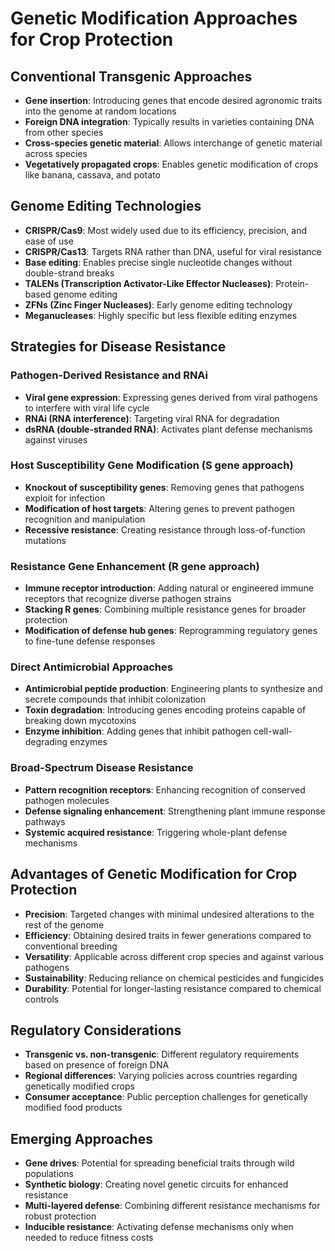 # Genetic Modification Approaches for Crop Protection

## Conventional Transgenic Approaches
- **Gene insertion**: Introducing genes that encode desired agronomic traits into the genome at random locations
- **Foreign DNA integration**: Typically results in varieties containing DNA from other species
- **Cross-species genetic material**: Allows interchange of genetic material across species
- **Vegetatively propagated crops**: Enables genetic modification of crops like banana, cassava, and potato

## Genome Editing Technologies
- **CRISPR/Cas9**: Most widely used due to its efficiency, precision, and ease of use
- **CRISPR/Cas13**: Targets RNA rather than DNA, useful for viral resistance
- **Base editing**: Enables precise single nucleotide changes without double-strand breaks
- **TALENs (Transcription Activator-Like Effector Nucleases)**: Protein-based genome editing
- **ZFNs (Zinc Finger Nucleases)**: Early genome editing technology
- **Meganucleases**: Highly specific but less flexible editing enzymes

## Strategies for Disease Resistance
### Pathogen-Derived Resistance and RNAi
- **Viral gene expression**: Expressing genes derived from viral pathogens to interfere with viral life cycle
- **RNAi (RNA interference)**: Targeting viral RNA for degradation
- **dsRNA (double-stranded RNA)**: Activates plant defense mechanisms against viruses

### Host Susceptibility Gene Modification (S gene approach)
- **Knockout of susceptibility genes**: Removing genes that pathogens exploit for infection
- **Modification of host targets**: Altering genes to prevent pathogen recognition and manipulation
- **Recessive resistance**: Creating resistance through loss-of-function mutations

### Resistance Gene Enhancement (R gene approach)
- **Immune receptor introduction**: Adding natural or engineered immune receptors that recognize diverse pathogen strains
- **Stacking R genes**: Combining multiple resistance genes for broader protection
- **Modification of defense hub genes**: Reprogramming regulatory genes to fine-tune defense responses

### Direct Antimicrobial Approaches
- **Antimicrobial peptide production**: Engineering plants to synthesize and secrete compounds that inhibit colonization
- **Toxin degradation**: Introducing genes encoding proteins capable of breaking down mycotoxins
- **Enzyme inhibition**: Adding genes that inhibit pathogen cell-wall-degrading enzymes

### Broad-Spectrum Disease Resistance
- **Pattern recognition receptors**: Enhancing recognition of conserved pathogen molecules
- **Defense signaling enhancement**: Strengthening plant immune response pathways
- **Systemic acquired resistance**: Triggering whole-plant defense mechanisms

## Advantages of Genetic Modification for Crop Protection
- **Precision**: Targeted changes with minimal undesired alterations to the rest of the genome
- **Efficiency**: Obtaining desired traits in fewer generations compared to conventional breeding
- **Versatility**: Applicable across different crop species and against various pathogens
- **Sustainability**: Reducing reliance on chemical pesticides and fungicides
- **Durability**: Potential for longer-lasting resistance compared to chemical controls

## Regulatory Considerations
- **Transgenic vs. non-transgenic**: Different regulatory requirements based on presence of foreign DNA
- **Regional differences**: Varying policies across countries regarding genetically modified crops
- **Consumer acceptance**: Public perception challenges for genetically modified food products

## Emerging Approaches
- **Gene drives**: Potential for spreading beneficial traits through wild populations
- **Synthetic biology**: Creating novel genetic circuits for enhanced resistance
- **Multi-layered defense**: Combining different resistance mechanisms for robust protection
- **Inducible resistance**: Activating defense mechanisms only when needed to reduce fitness costs

